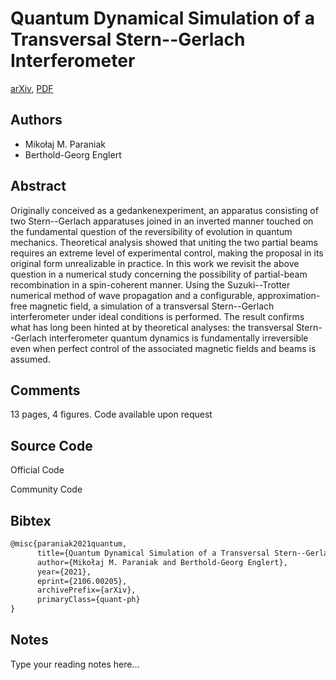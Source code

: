 
# Quantum Dynamical Simulation of a Transversal Stern--Gerlach Interferometer

[arXiv](https://arxiv.org/abs/2106.0205), [PDF](https://arxiv.org/pdf/2106.0205.pdf)

## Authors

- Mikołaj M. Paraniak
- Berthold-Georg Englert

## Abstract

Originally conceived as a gedankenexperiment, an apparatus consisting of two Stern--Gerlach apparatuses joined in an inverted manner touched on the fundamental question of the reversibility of evolution in quantum mechanics. Theoretical analysis showed that uniting the two partial beams requires an extreme level of experimental control, making the proposal in its original form unrealizable in practice. In this work we revisit the above question in a numerical study concerning the possibility of partial-beam recombination in a spin-coherent manner. Using the Suzuki--Trotter numerical method of wave propagation and a configurable, approximation-free magnetic field, a simulation of a transversal Stern--Gerlach interferometer under ideal conditions is performed. The result confirms what has long been hinted at by theoretical analyses: the transversal Stern--Gerlach interferometer quantum dynamics is fundamentally irreversible even when perfect control of the associated magnetic fields and beams is assumed.

## Comments

13 pages, 4 figures. Code available upon request

## Source Code

Official Code



Community Code



## Bibtex

```tex
@misc{paraniak2021quantum,
      title={Quantum Dynamical Simulation of a Transversal Stern--Gerlach Interferometer}, 
      author={Mikołaj M. Paraniak and Berthold-Georg Englert},
      year={2021},
      eprint={2106.00205},
      archivePrefix={arXiv},
      primaryClass={quant-ph}
}
```

## Notes

Type your reading notes here...


